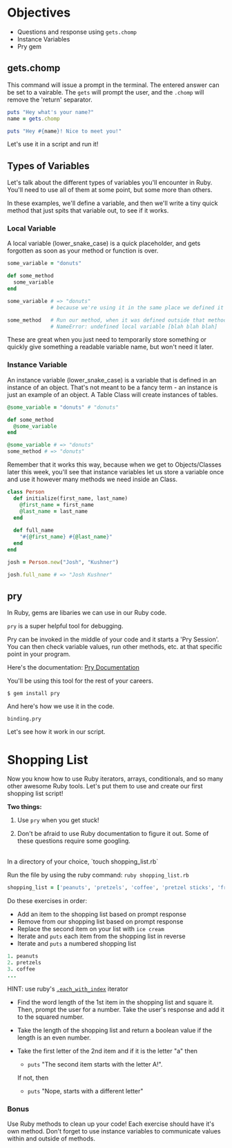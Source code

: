 # Objectives

* Questions and response using `gets.chomp`
* Instance Variables
* Pry gem

## gets.chomp

This command will issue a prompt in the terminal.  The entered answer can be set to a vairable.  The `gets` will prompt the user, and the `.chomp` will remove the 'return' separator.

```ruby
puts "Hey what's your name?"
name = gets.chomp

puts "Hey #{name}! Nice to meet you!"
```

Let's use it in a script and run it!

## Types of Variables

Let's talk about the different types of variables you'll encounter in Ruby. You'll need to use all of them at some point, but some more than others.

In these examples, we'll define a variable, and then we'll write a tiny quick method that just spits that variable out, to see if it works.

### Local Variable

A local variable (lower_snake_case) is a quick placeholder, and gets forgotten as soon as your method or function is over.

```ruby
some_variable = "donuts"

def some_method
  some_variable
end

some_variable # => "donuts"
              # because we're using it in the same place we defined it

some_method   # Run our method, when it was defined outside that method –
              # NameError: undefined local variable [blah blah blah]
```

These are great when you just need to temporarily store something or quickly give something a readable variable name, but won't need it later.

### Instance Variable

An instance variable (lower_snake_case) is a variable that is defined in an instance of an object. That's not meant to be a fancy term - an instance is just an example of an object.  A Table Class will create instances of tables.

```ruby
@some_variable = "donuts" # "donuts"

def some_method
  @some_variable
end

@some_variable # => "donuts"
some_method # => "donuts"
```

Remember that it works this way, because when we get to Objects/Classes later this week, you'll see that instance variables let us store a variable once and use it however many methods we need inside an Class.

```ruby
class Person
  def initialize(first_name, last_name)
    @first_name = first_name
    @last_name = last_name    
  end
  
  def full_name
    "#{@first_name} #{@last_name}"
  end
end

josh = Person.new("Josh", "Kushner")

josh.full_name # => "Josh Kushner"
```





## pry

In Ruby, gems are libaries we can use in our Ruby code.

`pry` is a super helpful tool for debugging.

Pry can be invoked in the middle of your code and it starts a 'Pry Session'.  You can then check variable values, run other methods, etc. at that specific point in your program.

Here's the documentation: <a href="https://github.com/pry/pry">Pry Documentation</a>

You'll be using this tool for the rest of your careers.

`$ gem install pry`

And here's how we use it in the code.

`binding.pry`

Let's see how it work in our script.


# Shopping List

Now you know how to use Ruby iterators, arrays, conditionals, and so many other awesome Ruby tools.  Let's put them to use and create our first shopping list script!

<b>Two things:</b><br>
1) Use `pry` when you get stuck!

2) Don't be afraid to use Ruby documentation to figure it out.  Some of these questions require some googling.


<br>
In a directory of your choice, `touch shopping_list.rb`

Run the file by using the ruby command: `ruby shopping_list.rb`

```ruby
shopping_list = ['peanuts', 'pretzels', 'coffee', 'pretzel sticks', 'fruit snacks', 'pretzel nuggets']
```

Do these exercises in order:

* Add an item to the shopping list based on prompt response
* Remove from our shopping list based on prompt response
* Replace the second item on your list with `ice cream`
* Iterate and `puts` each item from the shopping list in reverse
* Iterate and `puts` a numbered shopping list

```ruby
1. peanuts
2. pretzels
3. coffee
...
```
HINT: use ruby's <a href="https://apidock.com/ruby/Enumerator/each_with_index">`.each_with_index`</a> iterator

* Find the word length of the 1st item in the shopping list and square it. Then, prompt the user for a number.  Take the user's response and add it to the squared number.
* Take the length of the shopping list and return a boolean value if the length is an even number.
* Take the first letter of the 2nd item and if it is the letter "a" then
  * `puts` "The second item starts with the letter A!".

  If not, then

  * `puts` "Nope, starts with a different letter"


### Bonus
Use Ruby methods to clean up your code! Each exercise should have it's own method.  Don't forget to use instance variables to communicate values within and outside of methods.

